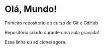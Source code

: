 # Olá, Mundo!
 Primeiro repositório do curso de Git e GitHub

 Repositório criado durante uma aula gravada!

 Essa linha eu adicionei agora.
